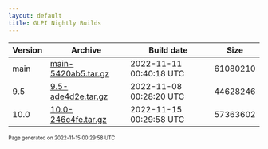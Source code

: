 ```yaml
---
layout: default
title: GLPI Nightly Builds
---
```


Version|Archive|Build date|Size
---|---|---|---
main|[main-5420ab5.tar.gz](main-5420ab5.tar.gz)|2022-11-11 00:40:18 UTC|61080210
9.5|[9.5-ade4d2e.tar.gz](9.5-ade4d2e.tar.gz)|2022-11-08 00:28:20 UTC|44628246
10.0|[10.0-246c4fe.tar.gz](10.0-246c4fe.tar.gz)|2022-11-15 00:29:58 UTC|57363602

<font size="1">Page generated on 2022-11-15 00:29:58 UTC</font>
